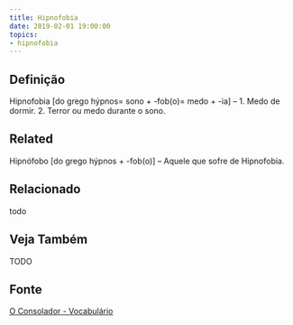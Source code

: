```yaml
---
title: Hipnofobia
date: 2019-02-01 19:00:00
topics:
- hipnofobia
---
```


## Definição
Hipnofobia [do grego hýpnos= sono + -fob(o)= medo + -ia] – 1. Medo de dormir.
2. Terror ou medo durante o sono.

## Related
Hipnófobo [do grego hýpnos + -fob(o)] – Aquele que sofre de Hipnofobia.


## Relacionado
todo

## Veja Também
TODO

## Fonte
[O Consolador - Vocabulário](http://www.oconsolador.com.br/linkfixo/vocabulario/principal.html)


